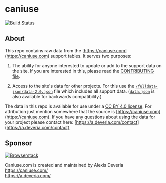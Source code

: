 # caniuse
[![Build Status](https://github.com/Fyrd/caniuse/actions/workflows/main.yml/badge.svg?branch=main)](https://github.com/Fyrd/caniuse/actions/)

## About

This repo contains raw data from the [https://caniuse.com](https://caniuse.com) support tables. It serves two purposes:

1. The ability for anyone interested to update or add to the support data on the site. If you are interested in this, please read the [CONTRIBUTING file](CONTRIBUTING.md).

2. Access to the site's data for other projects. For this use the [`/fulldata-json/data-2.0.json`](fulldata-json/data-2.0.json) file which includes all support data. ([`data.json`](data.json) is also available for backwards compatibility.)

The data in this repo is available for use under a [CC BY 4.0 license](https://creativecommons.org/licenses/by/4.0/). For attribution just mention somewhere that the source is [https://caniuse.com](https://caniuse.com). If you have any questions about using the data for your project please contact here: [https://a.deveria.com/contact](https://a.deveria.com/contact)

## Sponsor

[![Browserstack](/browserstack-logo.png)](https://browserstack.com)


Caniuse.com is created and maintained by Alexis Deveria
<br>https://caniuse.com/
<br>https://a.deveria.com/
